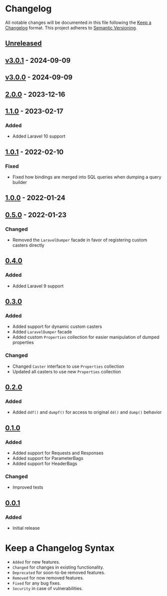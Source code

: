 # Changelog

All notable changes will be documented in this file following the [Keep a Changelog](https://keepachangelog.com/en/1.0.0/) 
format. This project adheres to [Semantic Versioning](https://semver.org/spec/v2.0.0.html).

## [Unreleased]

## [v3.0.1] - 2024-09-09

## [v3.0.0] - 2024-09-09

## [2.0.0] - 2023-12-16

## [1.1.0] - 2023-02-17

### Added

-   Added Laravel 10 support

## [1.0.1] - 2022-02-10

### Fixed

-   Fixed how bindings are merged into SQL queries when dumping a query builder

## [1.0.0] - 2022-01-24

## [0.5.0] - 2022-01-23

### Changed

-   Removed the `LaravelDumper` facade in favor of registering custom casters directly

## [0.4.0]

### Added

-   Added Laravel 9 support

## [0.3.0]

### Added

-   Added support for dynamic custom casters
-   Added `LaravelDumper` facade
-   Added custom `Properties` collection for easier manipulation of dumped properties

### Changed

-   Changed `Caster` interface to use `Properties` collection
-   Updated all casters to use new `Properties` collection

## [0.2.0]

### Added

-   Added `ddf()` and `dumpf()` for access to original `dd()` and `dump()` behavior

## [0.1.0]

### Added

-   Added support for Requests and Responses
-   Added support for ParameterBags
-   Added support for HeaderBags

### Changed

-   Improved tests

## [0.0.1]

### Added

-   Initial release

# Keep a Changelog Syntax

-   `Added` for new features.
-   `Changed` for changes in existing functionality.
-   `Deprecated` for soon-to-be removed features.
-   `Removed` for now removed features.
-   `Fixed` for any bug fixes. 
-   `Security` in case of vulnerabilities.

[Unreleased]: https://github.com/alissn/laravel-dumper/compare/v3.0.1...HEAD

[v3.0.1]: https://github.com/alissn/laravel-dumper/compare/v3.0.0...v3.0.1

[v3.0.0]: https://github.com/alissn/laravel-dumper/compare/2.0.0...v3.0.0

[2.0.0]: https://github.com/glhd/laravel-dumper/compare/1.1.0...2.0.0

[1.1.0]: https://github.com/glhd/laravel-dumper/compare/1.0.1...1.1.0

[1.0.1]: https://github.com/glhd/laravel-dumper/compare/1.0.0...1.0.1

[1.0.0]: https://github.com/glhd/laravel-dumper/compare/0.5.0...1.0.0

[0.5.0]: https://github.com/glhd/laravel-dumper/compare/0.4.0...0.5.0

[0.4.0]: https://github.com/glhd/laravel-dumper/compare/0.3.0...0.4.0

[0.3.0]: https://github.com/glhd/laravel-dumper/compare/0.2.0...0.3.0

[0.2.0]: https://github.com/glhd/laravel-dumper/compare/0.1.0...0.2.0

[0.1.0]: https://github.com/glhd/laravel-dumper/compare/0.0.1...0.1.0

[0.0.1]: https://github.com/glhd/laravel-dumper
